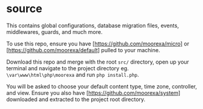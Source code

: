 # source
This contains global configurations, database migration files, events, middlewares, guards, and much more.

To use this repo, ensure you have [https://github.com/moorexa/micro] or [https://github.com/moorexa/default] pulled 
to your machine. 

Download this repo and merge with the root ```src/``` directory, open up your terminal and navigate to the project directory eg. ```\var\www\html\php\moorexa``` and run ```php install.php```. 

You will be asked to choose your default content type, time zone, controller, and view. Ensure you also have [https://github.com/moorexa/system] downloaded and extracted to the project root directory.